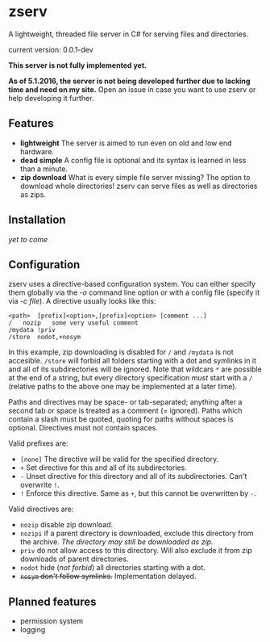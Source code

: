 zserv
=====

A lightweight, threaded file server in C# for serving files and directories.

current version: 0.0.1-dev 

**This server is not fully implemented yet.**

**As of 5.1.2016, the server is not being developed further due to lacking time and need on my site.** Open an issue in case you want to use zserv or help developing it further.

Features
---

- **lightweight** The server is aimed to run even on old and low end hardware.
- **dead simple** A config file is optional and its syntax is learned in less than a minute.
- **zip download** What is every simple file server missing? The option to download whole directories! zserv can serve files as well as directories as zips.

Installation
---

_yet to come_

Configuration
---

zserv uses a directive-based configuration system. You can either specify them globally via the _-o_ command line option or with a config file (specify it via _-c file_). A directive usually looks like this:

```
<path>	[prefix]<option>,[prefix]<option> [comment ...]
/	nozip 	some very useful comment
/mydata	!priv
/store	nodot,+nosym
```

In this example, zip downloading is disabled for ``/`` and ``/mydata`` is not accesible. ``/store`` will forbid all folders starting with a dot and symlinks in it and all of its subdirectories will be ignored. Note that wildcars `*` are possible at the end of a string, but every directory specification _must_ start with a `/` (relative paths to the above one may be implemented at a later time). 

Paths and directives may be space- or tab-separated; anything after a second tab or space is treated as a comment (= ignored). Paths which contain a slash must be quoted, quoting for paths without spaces is optional. Directives must not contain spaces.

Valid prefixes are:
- ``[none]`` The directive will be valid for the specified directory.
- ``+`` Set directive for this and all of its subdirectories.
- ``-`` Unset directive for this directory and all of its subdirectories. Can't overwrite ``!``.
- ``!`` Enforce this directive. Same as ``+``, but this cannot be overwritten by ``-``. 

Valid directives are:
- ``nozip`` disable zip download.
- ``nozipi`` if a parent directory is downloaded, exclude this directory from the archive. _The directory may still be downloaded as zip._
- ``priv`` do not allow access to this directory. Will also exclude it from zip downloads of parent directories.
- ``nodot`` hide (_not forbid_) all directories starting with a dot.
- ~~``nosym`` don't follow symlinks.~~ Implementation delayed.

Planned features
---
- permission system
- logging 

